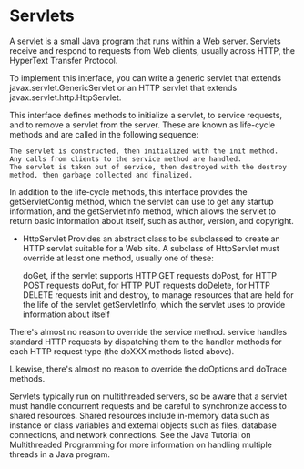 # Servlets
A servlet is a small Java program that runs within a Web server. Servlets receive and respond to requests from Web clients, usually across HTTP, the HyperText Transfer Protocol.

To implement this interface, you can write a generic servlet that extends javax.servlet.GenericServlet or an HTTP servlet that extends javax.servlet.http.HttpServlet.

This interface defines methods to initialize a servlet, to service requests, and to remove a servlet from the server. These are known as life-cycle methods and are called in the following sequence:

    The servlet is constructed, then initialized with the init method.
    Any calls from clients to the service method are handled.
    The servlet is taken out of service, then destroyed with the destroy method, then garbage collected and finalized.

In addition to the life-cycle methods, this interface provides the getServletConfig method, which the servlet can use to get any startup information, and the getServletInfo method, which allows the servlet to return basic information about itself, such as author, version, and copyright.

- HttpServlet
Provides an abstract class to be subclassed to create an HTTP servlet suitable for a Web site. A subclass of HttpServlet must override at least one method, usually one of these:

    doGet, if the servlet supports HTTP GET requests
    doPost, for HTTP POST requests
    doPut, for HTTP PUT requests
    doDelete, for HTTP DELETE requests
    init and destroy, to manage resources that are held for the life of the servlet
    getServletInfo, which the servlet uses to provide information about itself

There's almost no reason to override the service method. service handles standard HTTP requests by dispatching them to the handler methods for each HTTP request type (the doXXX methods listed above).

Likewise, there's almost no reason to override the doOptions and doTrace methods.

Servlets typically run on multithreaded servers, so be aware that a servlet must handle concurrent requests and be careful to synchronize access to shared resources. Shared resources include in-memory data such as instance or class variables and external objects such as files, database connections, and network connections. See the Java Tutorial on Multithreaded Programming for more information on handling multiple threads in a Java program.
